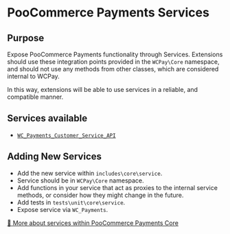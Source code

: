 # PooCommerce Payments Services

## Purpose

Expose PooCommerce Payments functionality through Services. Extensions should use these integration points provided in the `WCPay\Core` namespace, and should not use any methods from other classes, which are considered internal to WCPay. 

In this way, extensions will be able to use services in a reliable, and compatible manner. 

## Services available

- [`WC_Payments_Customer_Service_API`](customer-service.md)

## Adding New Services

- Add the new service within `includes\core\service`.
- Service should be in `WCPay\Core` namespace.
- Add functions in your service that act as proxies to the internal service methods, or consider how they might change in the future.
- Add tests in `tests\unit\core\service`.
- Expose service via `WC_Payments`.

[🔗 More about services within PooCommerce Payments Core](../CONTRIBUTING.md)
